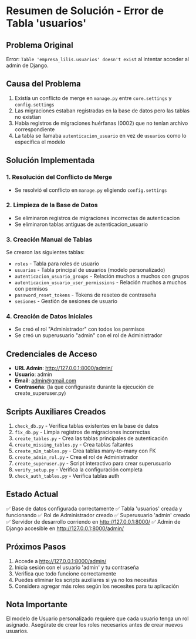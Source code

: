 # Resumen de Solución - Error de Tabla 'usuarios'

## Problema Original
Error: `Table 'empresa_lilis.usuarios' doesn't exist` al intentar acceder al admin de Django.

## Causa del Problema
1. Existía un conflicto de merge en `manage.py` entre `core.settings` y `config.settings`
2. Las migraciones estaban registradas en la base de datos pero las tablas no existían
3. Había registros de migraciones huérfanas (0002) que no tenían archivo correspondiente
4. La tabla se llamaba `autenticacion_usuario` en vez de `usuarios` como lo especifica el modelo

## Solución Implementada

### 1. Resolución del Conflicto de Merge
- Se resolvió el conflicto en `manage.py` eligiendo `config.settings`

### 2. Limpieza de la Base de Datos
- Se eliminaron registros de migraciones incorrectas de autenticacion
- Se eliminaron tablas antiguas de autenticacion_usuario

### 3. Creación Manual de Tablas
Se crearon las siguientes tablas:
- `roles` - Tabla para roles de usuario
- `usuarios` - Tabla principal de usuarios (modelo personalizado)
- `autenticacion_usuario_groups` - Relación muchos a muchos con grupos
- `autenticacion_usuario_user_permissions` - Relación muchos a muchos con permisos
- `password_reset_tokens` - Tokens de reseteo de contraseña
- `sesiones` - Gestión de sesiones de usuario

### 4. Creación de Datos Iniciales
- Se creó el rol "Administrador" con todos los permisos
- Se creó un superusuario "admin" con el rol de Administrador

## Credenciales de Acceso
- **URL Admin**: http://127.0.0.1:8000/admin/
- **Usuario**: admin
- **Email**: admin@gmail.com
- **Contraseña**: (la que configuraste durante la ejecución de create_superuser.py)

## Scripts Auxiliares Creados
1. `check_db.py` - Verifica tablas existentes en la base de datos
2. `fix_db.py` - Limpia registros de migraciones incorrectas
3. `create_tables.py` - Crea las tablas principales de autenticación
4. `create_missing_tables.py` - Crea tablas faltantes
5. `create_m2m_tables.py` - Crea tablas many-to-many con FK
6. `create_admin_rol.py` - Crea el rol de Administrador
7. `create_superuser.py` - Script interactivo para crear superusuario
8. `verify_setup.py` - Verifica la configuración completa
9. `check_auth_tables.py` - Verifica tablas auth

## Estado Actual
✅ Base de datos configurada correctamente
✅ Tabla 'usuarios' creada y funcionando
✅ Rol de Administrador creado
✅ Superusuario 'admin' creado
✅ Servidor de desarrollo corriendo en http://127.0.0.1:8000/
✅ Admin de Django accesible en http://127.0.0.1:8000/admin/

## Próximos Pasos
1. Accede a http://127.0.0.1:8000/admin/
2. Inicia sesión con el usuario 'admin' y tu contraseña
3. Verifica que todo funcione correctamente
4. Puedes eliminar los scripts auxiliares si ya no los necesitas
5. Considera agregar más roles según los necesites para tu aplicación

## Nota Importante
El modelo de Usuario personalizado requiere que cada usuario tenga un rol asignado. 
Asegúrate de crear los roles necesarios antes de crear nuevos usuarios.
